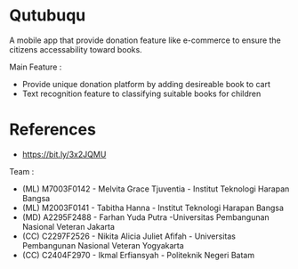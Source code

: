 # Qutubuqu
A mobile app that provide donation feature like e-commerce to ensure the citizens accessability toward books.

Main Feature :
* Provide unique donation platform by adding desireable book to cart
* Text recognition feature to classifying suitable books for children

# References
* https://bit.ly/3x2JQMU

Team :
- (ML) M7003F0142 - Melvita Grace Tjuventia - Institut Teknologi Harapan Bangsa
- (ML) M2003F0141 - Tabitha Hanna - Institut Teknologi Harapan Bangsa
- (MD) A2295F2488 - Farhan Yuda Putra -Universitas Pembangunan Nasional Veteran Jakarta
- (CC) C2297F2526 - Nikita Alicia Juliet Afifah  - Universitas Pembangunan Nasional Veteran Yogyakarta
- (CC) C2404F2970 - Ikmal Erfiansyah - Politeknik Negeri Batam
